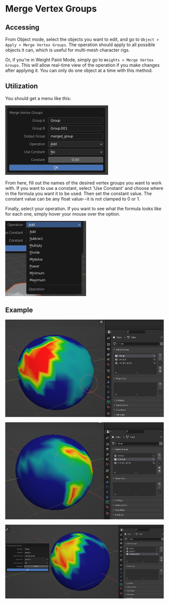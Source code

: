 # Merge Vertex Groups
## Accessing
From Object mode, select the objects you want to edit, and go to `Object > Apply > Merge Vertex Groups`.
The operation should apply to all possible objects it can, which is useful for multi-mesh character rigs.

Or, if you're in Weight Paint Mode, simply go to `Weights > Merge Vertex Groups`.
This will allow real-time view of the operation if you make changes after applying it.
You can only do one object at a time with this method.

## Utilization
You should get a menu like this:

![](../images/exmp_mergevertgroups5.png)

From here, fill out the names of the desired vertex groups you want to work with.
If you want to use a constant, select 'Use Constant' and choose where in the formula you want it to be used.
Then set the constant value. The constant value can be any float value--it is not clamped to 0 or 1.

Finally, select your operation. If you want to see what the formula looks like for each one, simply hover your mouse over the option.

![](../images/exmp_mergevertgroups4.png)

## Example
![](../images/exmp_mergevertgroups1.png)

![](../images/exmp_mergevertgroups2.png)

![](../images/exmp_mergevertgroups3.png)
